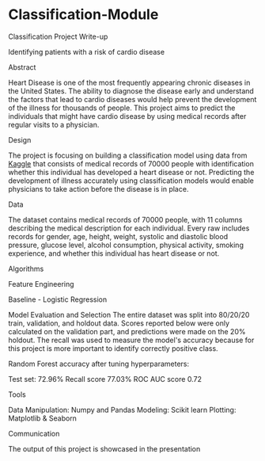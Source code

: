 # Classification-Module
Classification Project Write-up

Identifying patients with a risk of cardio disease

Abstract

Heart Disease is one of the most frequently appearing chronic diseases in the United States. The ability to diagnose the disease early and understand the factors that lead to cardio diseases would help prevent the development of the illness for thousands of people. This project aims to predict the individuals that might have cardio disease by using medical records after regular visits to a physician. 

Design

The project is focusing on building a classification model using data from [Kaggle](https://www.kaggle.com/raminhashimzade/cardio2model/notebook) that consists of medical records of 70000 people with identification whether this individual has developed a heart disease or not. Predicting the development of illness accurately using classification models would enable physicians to take action before the disease is in place. 

Data

The dataset contains medical records of 70000 people, with 11 columns describing the medical description for each individual. Every raw includes records for gender, age, height, weight, systolic and diastolic blood pressure, glucose level, alcohol consumption, physical activity, smoking experience, and whether this individual has heart disease or not. 


Algorithms

Feature Engineering

Baseline - Logistic Regression

Model Evaluation and Selection
The entire dataset was split into 80/20/20 train, validation, and holdout data. Scores reported below were only calculated on the validation part, and predictions were made on the 20% holdout. The recall was used to measure the model's accuracy because for this project is more important to identify correctly positive class. 

Random Forest accuracy after tuning hyperparameters:

Test set: 72.96%
Recall score 77.03%
ROC AUC score 0.72

Tools

Data Manipulation: Numpy and Pandas 
Modeling: Scikit learn 
Plotting: Matplotlib & Seaborn

Communication

The output of this project is showcased in the presentation






